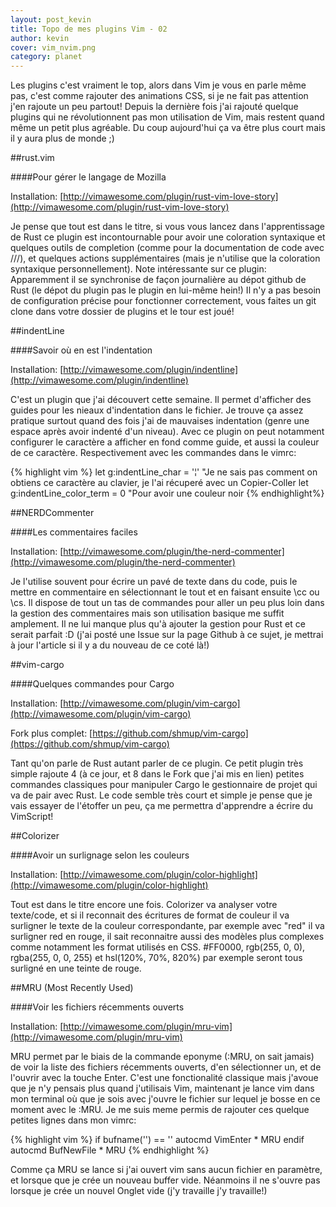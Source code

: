 ```yaml
---
layout: post_kevin
title: Topo de mes plugins Vim - 02
author: kevin
cover: vim_nvim.png
category: planet
---
```


Les plugins c'est vraiment le top, alors dans Vim je vous en parle même pas, c'est comme rajouter des animations CSS, si je ne fait pas attention j'en rajoute un peu partout! Depuis la dernière fois j'ai rajouté quelque plugins qui ne révolutionnent pas mon utilisation de Vim, mais restent quand même un petit plus agréable. Du coup aujourd'hui ça va être plus court mais il y aura plus de monde ;)

<!--break-->

##rust.vim

####Pour gérer le langage de Mozilla

Installation: [http://vimawesome.com/plugin/rust-vim-love-story](http://vimawesome.com/plugin/rust-vim-love-story)

Je pense que tout est dans le titre, si vous vous lancez dans l'apprentissage de Rust ce plugin est incontournable pour avoir une coloration syntaxique et quelques outils de completion (comme pour la documentation de code avec ///), et quelques actions supplémentaires (mais je n'utilise que la coloration syntaxique personnellement).
Note intéressante sur ce plugin: Apparemment il se synchronise de façon journalière au dépot github de Rust (le dépot du plugin pas le plugin en lui-même hein!)
Il n'y a pas besoin de configuration précise pour fonctionner correctement, vous faites un git clone dans votre dossier de plugins et le tour est joué!

##indentLine

####Savoir où en est l'indentation

Installation: [http://vimawesome.com/plugin/indentline](http://vimawesome.com/plugin/indentline)

C'est un plugin que j'ai découvert cette semaine. Il permet d'afficher des guides pour les nieaux d'indentation dans le fichier. Je trouve ça assez pratique surtout quand des fois j'ai de mauvaises indentation (genre une espace après avoir indenté d'un niveau).
Avec ce plugin on peut notamment configurer le caractère a afficher en fond comme guide, et aussi la couleur de ce caractère. Respectivement avec les commandes dans le vimrc:

{% highlight vim %}
let g:indentLine_char = '¦' "Je ne sais pas comment on obtiens ce caractère au clavier, je l'ai récuperé avec un Copier-Coller
let g:indentLine_color_term = 0 "Pour avoir une couleur noir
{% endhighlight%}

##NERDCommenter

####Les commentaires faciles

Installation: [http://vimawesome.com/plugin/the-nerd-commenter](http://vimawesome.com/plugin/the-nerd-commenter)

Je l'utilise souvent pour écrire un pavé de texte dans du code, puis le mettre en commentaire en sélectionnant le tout et en faisant ensuite \\cc ou \\cs. Il dispose de tout un tas de commandes pour aller un peu plus loin dans la gestion des commentaires mais son utilisation basique me suffit amplement. Il ne lui manque plus qu'à ajouter la gestion pour Rust et ce serait parfait :D (j'ai posté une Issue sur la page Github à ce sujet, je mettrai à jour l'article si il y a du nouveau de ce coté là!)

##vim-cargo

####Quelques commandes pour Cargo

Installation: [http://vimawesome.com/plugin/vim-cargo](http://vimawesome.com/plugin/vim-cargo)

Fork plus complet: [https://github.com/shmup/vim-cargo](https://github.com/shmup/vim-cargo)

Tant qu'on parle de Rust autant parler de ce plugin. Ce petit plugin très simple rajoute 4 (à ce jour, et 8 dans le Fork que j'ai mis en lien) petites commandes classiques pour manipuler Cargo le gestionnaire de projet qui va de pair avec Rust. Le code semble très court et simple je pense que je vais essayer de l'étoffer un peu, ça me permettra d'apprendre a écrire du VimScript!

##Colorizer

####Avoir un surlignage selon les couleurs

Installation: [http://vimawesome.com/plugin/color-highlight](http://vimawesome.com/plugin/color-highlight)

Tout est dans le titre encore une fois. Colorizer va analyser votre texte/code, et si il reconnait des écritures de format de couleur il va surligner le texte de la couleur correspondante, par exemple avec "red" il va surligner red en rouge, il sait reconnaitre aussi des modèles plus complexes comme notamment les format utilisés en CSS. #FF0000, rgb(255, 0, 0), rgba(255, 0, 0, 255) et hsl(120%, 70%, 820%) par exemple seront tous surligné en une teinte de rouge.

##MRU (Most Recently Used)

####Voir les fichiers récemments ouverts

Installation: [http://vimawesome.com/plugin/mru-vim](http://vimawesome.com/plugin/mru-vim)


MRU permet par le biais de la commande eponyme (:MRU, on sait jamais) de voir la liste des fichiers récemments ouverts, d'en sélectionner un, et de l'ouvrir avec la touche Enter. C'est une fonctionalité classique mais j'avoue que je n'y pensais plus quand j'utilisais Vim, maintenant je lance vim dans mon terminal où que je sois avec j'ouvre le fichier sur lequel je bosse en ce moment avec le :MRU. Je me suis meme permis de rajouter ces quelque petites lignes dans mon vimrc:

{% highlight vim %}
if bufname('') == ''
  autocmd VimEnter * MRU
endif
autocmd BufNewFile * MRU
{% endhighlight %}

Comme ça MRU se lance si j'ai ouvert vim sans aucun fichier en paramètre, et lorsque que je crée un nouveau buffer vide. Néanmoins il ne s'ouvre pas lorsque je crée un nouvel Onglet vide (j'y travaille j'y travaille!)
